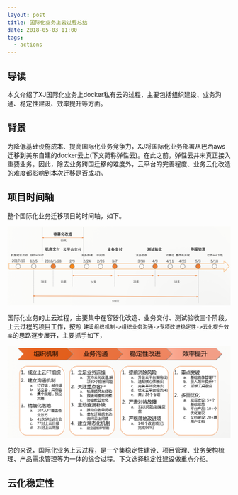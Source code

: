 ```yaml
---
layout: post
title: 国际化业务上云过程总结
date: 2018-05-03 11:00
tags:
  - actions
---
```


## 导读
本文介绍了XJ国际化业务上docker私有云的过程，主要包括组织建设、业务沟通、稳定性建设、效率提升等方面。

## 背景
为降低基础设施成本、提高国际化业务竞争力，XJ将国际化业务部署从巴西aws迁移到美东自建的docker云上(下文简称弹性云)。在此之前，弹性云并未真正接入重要业务。因此，除去业务跨国迁移的难度外，云平台的完善程度、业务云化改造的难度都影响到本次迁移是否成功。

## 项目时间轴
整个国际化业务迁移项目的时间轴，如下。

![page.png](https://raw.githubusercontent.com/niean/niean.github.io/master/images/20180503/timeline.png)

国际化业务的上云过程，主要集中在容器化改造、业务交付、测试验收三个阶段。上云过程的项目工作，按照 `建设组织机制->组织业务沟通->专项改进稳定性->云化提升效率`的思路逐步展开，主要抓手如下，

![page.png](https://raw.githubusercontent.com/niean/niean.github.io/master/images/20180503/pms.png)

总的来说，国际化业务上云过程，是一个集稳定性建设、项目管理、业务架构梳理、产品需求管理等为一体的综合过程。下文选择稳定性建设做重点介绍。

## 云化稳定性





